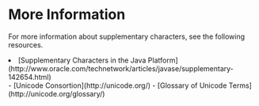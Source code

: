 
# More Information

For more information about supplementary characters, see the following resources.

<li>
[Supplementary Characters in the Java Platform](http://www.oracle.com/technetwork/articles/javase/supplementary-142654.html)</li>
- [Unicode Consortion](http://unicode.org/)
- [Glossary of Unicode Terms](http://unicode.org/glossary/)
